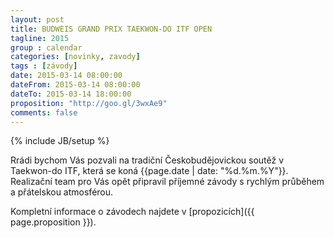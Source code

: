 ```yaml
---
layout: post
title: BUDWEIS GRAND PRIX TAEKWON-DO ITF OPEN
tagline: 2015
group : calendar
categories: [novinky, zavody]
tags : [závody]
date: 2015-03-14 08:00:00
dateFrom: 2015-03-14 08:00:00
dateTo: 2015-03-14 18:00:00
proposition: "http://goo.gl/3wxAe9"
comments: false
---
```

{% include JB/setup %}

Rrádi bychom Vás pozvali na tradiční Českobudějovickou soutěž v Taekwon-do ITF, která se koná {{page.date | date: "%d.%m.%Y"}}. Realizační team pro Vás opět připravil příjemné závody s rychlým průběhem a přátelskou atmosférou.

Kompletní informace o závodech najdete v [propozicích]({{ page.proposition }}).
